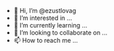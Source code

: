 - 👋 Hi, I’m @ezustlovag
- 👀 I’m interested in ...
- 🌱 I’m currently learning ...
- 💞️ I’m looking to collaborate on ...
- 📫 How to reach me ...

<!---
ezustlovag/ezustlovag is a ✨ special ✨ repository because its `README.md` (this file) appears on your GitHub profile.
You can click the Preview link to take a look at your changes.
--->
